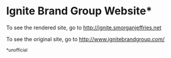 <h1>Ignite Brand Group Website*</h1>
<p>To see the rendered site, go to <a href="http://ignite.smorganjeffries.net" target="blank">http://ignite.smorganjeffries.net</a></p>
<p>To see the original site, go to <a href="http://www.ignitebrandgroup.com/" target="blank">http://www.ignitebrandgroup.com/</a></p>
<small>*unofficial</small>